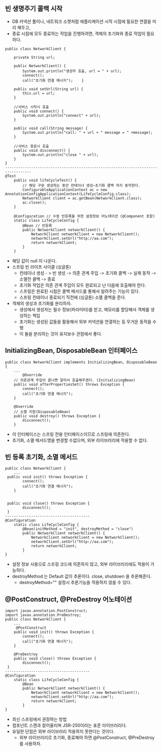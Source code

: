 ## 빈 생명주기 콜백 시작

-   DB 커넥션 풀이나, 네트워크 소켓처럼 애플리케이션 시작 시점에 필요한 연결을 미리 해두고,
-   종료 시점에 모두 종료하는 작업을 진행하려면, 객체의 초기화와 종료 작업이 필요하다.

```
public class NetworkClient {

    private String url;

    public NetworkClient() {
        System.out.println("생성자 호출, url = " + url);
        connect();
        call("초기화 연결 메시지");    }

    public void setUrl(String url) {
        this.url = url;
    }

    //서비스 시작시 호출
    public void connect() {
        System.out.println("connect" + url);
    }

    public void call(String message) {
        System.out.println("call: " + url + " message = " +message);
    }

    //서비스 종료시 호출
    public void disconnect() {
        System.out.println("close " + url);
    }
}
----------------------------------------------------------------------------------
@Test
    public void lifeCycleTest() {
        // 해당 구문 생성하는 동안 컨테이너 생성~초기화 콜백 까지 동작한다.
        ConfigurableApplicationContext ac = new AnnotationConfigApplicationContext(LifeCycleConfig.class);
        NetworkClient client = ac.getBean(NetworkClient.class);
        ac.close();
    }

    @Configuration // 수동 빈등록을 위한 설정정보 어노테이션 (@Component 포함)
    static class LifeCycleConfig {
        @Bean // 빈등록 
        public NetworkClient networkClient() {
            NetworkClient networkClient = new NetworkClient();
            networkClient.setUrl("http://aa.com");
            return networkClient;
        }
    }
```

-   해당 값이 null 이 나온다.
-   스프링 빈 라이프 사이클 (싱글톤)
    -   컨테이너 생성 - > 빈 생성 -> 의존 관계 주입 -> 초기화 콜백 -> 실제 동작 -> 소멸전 콜백 -> 종료
    -   초기화 작업은 의존 관계 주입이 모두 완료되고 난 다음에 호출해야 한다.
    -   스프링은 완료된 시점은 콜백 메서드를 통해서 알려주는 기능이 있다.
    -   스프링 컨테이너 종료되기 직전에 (싱글톤) 소멸 콜백을 준다.
-   객체의 생성과 초기화를 분리하자.
    -   생성에서 생성자는 필수 정보(파라미터)를 받고, 메모리를 할당해서 객체를 생성하는 책임
    -   초기화는 생성된 값들을 활용해서 외부 커넥션을 연결하는 등 무거운 동작을 수행
    -   이 둘을 분리하는 것이 유지보수 관점에서 좋다.



## InitializingBean, DisposableBean 인터페이스

```
public class NetworkClient implements InitializingBean, DisposableBean {
    ...
        @Override
    // 의존관계 주입이 끝나면 알아서 호출해주겠다. (InitializingBean)
    public void afterPropertiesSet() throws Exception {
        connect();
        call("초기화 연결 메시지");
    }

    @Override
    // 소멸 지원(DisposableBean)
    public void destroy() throws Exception {
        disconnect();
    }
```

-   이 인터페이스는 스프링 전용 인터페이스이므로 스프링에 의존한다.
-   초기화, 소멸 메서드명을 변경할 수없으며, 외부 라이브러리에 적용할 수 없다.

## 빈 등록 초기화, 소멸 메서드

```
public class NetworkClient {
    ...
 public void init() throws Exception {
        connect();
        call("초기화 연결 메시지");
    }


 public void close() throws Exception {
        disconnect();
 }
---------------------------------------
@Configuration
    static class LifeCycleConfig {
        @Bean(initMethod = "init", destroyMethod = "close") 
        public NetworkClient networkClient() {
            NetworkClient networkClient = new NetworkClient();
            networkClient.setUrl("http://aa.com");
            return networkClient;
        }
}
```

-   설정 정보 사용으로 스프링 코드에 의존하지 않고, 외부 라이브러리에도 적용이 가능하다.
-   destroyMethod 는 Default 값이 추론이다. close, shutdown 을 추론해준다.
    -   destroyMethod="" 설정시 추론기능을 적용하지 않을 수 있다.

## @PostConstruct, @PreDestroy 어노테이션

```
import javax.annotation.PostConstruct;
import javax.annotation.PreDestroy;
public class NetworkClient {
    ...
     @PostConstruct
    public void init() throws Exception {
        connect();
        call("초기화 연결 메시지");
    }

    @PreDestroy
    public void close() throws Exception {
        disconnect();
 }
---------------------------------------
@Configuration
    static class LifeCycleConfig {
        @Bean
        public NetworkClient networkClient() {
            NetworkClient networkClient = new NetworkClient();
            networkClient.setUrl("http://aa.com");
            return networkClient;
        }
}
```

-   최신 스프링에서 권장하는 방법
-   컴포넌트 스캔과 잘어울리며 JSR-250이라는 표준 라이브러리다.
-   유일한 단점은 외부 라이브러리 적용하지 못한다는 것이다.
    -   외부 라이브러리르 초기화, 종료해야 하면 @PostConstruct, @PreDestroy를 사용하자.